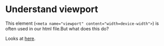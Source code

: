 # Understand viewport

This element (`<meta name="viewport" content="width=device-width">`)
is often used in our html file.But what does this do? 

Looks at [here](https://github.com/bitfish-xyz/viewport/issues/1). 
